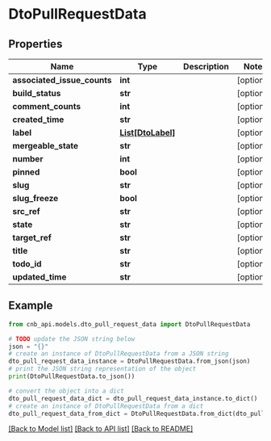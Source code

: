 # DtoPullRequestData


## Properties

Name | Type | Description | Notes
------------ | ------------- | ------------- | -------------
**associated_issue_counts** | **int** |  | [optional] 
**build_status** | **str** |  | [optional] 
**comment_counts** | **int** |  | [optional] 
**created_time** | **str** |  | [optional] 
**label** | [**List[DtoLabel]**](DtoLabel.md) |  | [optional] 
**mergeable_state** | **str** |  | [optional] 
**number** | **int** |  | [optional] 
**pinned** | **bool** |  | [optional] 
**slug** | **str** |  | [optional] 
**slug_freeze** | **bool** |  | [optional] 
**src_ref** | **str** |  | [optional] 
**state** | **str** |  | [optional] 
**target_ref** | **str** |  | [optional] 
**title** | **str** |  | [optional] 
**todo_id** | **str** |  | [optional] 
**updated_time** | **str** |  | [optional] 

## Example

```python
from cnb_api.models.dto_pull_request_data import DtoPullRequestData

# TODO update the JSON string below
json = "{}"
# create an instance of DtoPullRequestData from a JSON string
dto_pull_request_data_instance = DtoPullRequestData.from_json(json)
# print the JSON string representation of the object
print(DtoPullRequestData.to_json())

# convert the object into a dict
dto_pull_request_data_dict = dto_pull_request_data_instance.to_dict()
# create an instance of DtoPullRequestData from a dict
dto_pull_request_data_from_dict = DtoPullRequestData.from_dict(dto_pull_request_data_dict)
```
[[Back to Model list]](../README.md#documentation-for-models) [[Back to API list]](../README.md#documentation-for-api-endpoints) [[Back to README]](../README.md)


